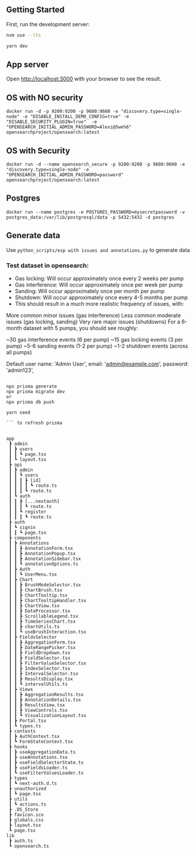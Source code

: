 ## Getting Started

First, run the development server:

```bash
nvm use --lts

yarn dev

```
## App server
Open [http://localhost:3000](http://localhost:3000) with your browser to see the result.

## OS with NO security
```docker run -d -p 9200:9200 -p 9600:9600 -e "discovery.type=single-node" -e "DISABLE_INSTALL_DEMO_CONFIG=true" -e "DISABLE_SECURITY_PLUGIN=true"  -e "OPENSEARCH_INITIAL_ADMIN_PASSWORD=Alexi@5we%6" opensearchproject/opensearch:latest```

## OS with Security

``` docker run -d --name opensearch_secure -p 9200:9200 -p 9600:9600 -e "discovery.type=single-node" -e "OPENSEARCH_INITIAL_ADMIN_PASSWORD=password"  opensearchproject/opensearch:latest ```

## Postgres
```docker run --name postgres -e POSTGRES_PASSWORD=mysecretpassword -v postgres_data:/var/lib/postgresql/data -p 5432:5432 -d postgres```




## Generate data
Use ```python_scripts/esp with issues and annotations.py``` to generate data


### Test dataset in opensearch:

* Gas locking: Will occur approximately once every 2 weeks per pump
* Gas interference: Will occur approximately once per week per pump
* Sanding: Will occur approximately once per month per pump
* Shutdown: Will occur approximately once every 4-5 months per pump
* This should result in a much more realistic frequency of issues, with:

More common minor issues (gas interference)
Less common moderate issues (gas locking, sanding)
Very rare major issues (shutdowns)
For a 6-month dataset with 5 pumps, you should see roughly:

~30 gas interference events (6 per pump)
~15 gas locking events (3 per pump)
~5-6 sanding events (1-2 per pump)
~1-2 shutdown events (across all pumps)


Default user
name: 'Admin User',
email: 'admin@example.com',
password: 'admin123',

``` 

npx prisma generate 
npx prisma migrate dev
or
npx prisma db push

yarn seed

``` to refresh prisma


app
 ┣ admin
 ┃ ┣ users
 ┃ ┃ ┗ page.tsx
 ┃ ┗ layout.tsx
 ┣ api
 ┃ ┣ admin
 ┃ ┃ ┗ users
 ┃ ┃ ┃ ┣ [id]
 ┃ ┃ ┃ ┃ ┗ route.ts
 ┃ ┃ ┃ ┗ route.ts
 ┃ ┗ auth
 ┃ ┃ ┣ [...nextauth]
 ┃ ┃ ┃ ┗ route.ts
 ┃ ┃ ┗ register
 ┃ ┃ ┃ ┗ route.ts
 ┣ auth
 ┃ ┗ signin
 ┃ ┃ ┗ page.tsx
 ┣ components
 ┃ ┣ Annotations
 ┃ ┃ ┣ AnnotationForm.tsx
 ┃ ┃ ┣ AnnotationPopup.tsx
 ┃ ┃ ┣ AnnotationSidebar.tsx
 ┃ ┃ ┗ annotationOptions.ts
 ┃ ┣ Auth
 ┃ ┃ ┗ UserMenu.tsx
 ┃ ┣ Chart
 ┃ ┃ ┣ BrushModeSelector.tsx
 ┃ ┃ ┣ ChartBrush.tsx
 ┃ ┃ ┣ ChartTooltip.tsx
 ┃ ┃ ┣ ChartTooltipHandler.tsx
 ┃ ┃ ┣ ChartView.tsx
 ┃ ┃ ┣ DataProcessor.tsx
 ┃ ┃ ┣ ScrollableLegend.tsx
 ┃ ┃ ┣ TimeSeriesChart.tsx
 ┃ ┃ ┣ chartUtils.ts
 ┃ ┃ ┗ useBrushInteraction.tsx
 ┃ ┣ FieldsSelector
 ┃ ┃ ┣ AggregationForm.tsx
 ┃ ┃ ┣ DateRangePicker.tsx
 ┃ ┃ ┣ FieldDropdown.tsx
 ┃ ┃ ┣ FieldSelector.tsx
 ┃ ┃ ┣ FilterValueSelector.tsx
 ┃ ┃ ┣ IndexSelector.tsx
 ┃ ┃ ┣ IntervalSelector.tsx
 ┃ ┃ ┣ ResultsDisplay.tsx
 ┃ ┃ ┗ intervalUtils.ts
 ┃ ┣ Views
 ┃ ┃ ┣ AggregationResults.tsx
 ┃ ┃ ┣ AnnotationDetails.tsx
 ┃ ┃ ┣ ResultsView.tsx
 ┃ ┃ ┣ ViewControls.tsx
 ┃ ┃ ┗ VisualizationLayout.tsx
 ┃ ┣ Portal.tsx
 ┃ ┗ types.ts
 ┣ contexts
 ┃ ┣ AuthContext.tsx
 ┃ ┗ FormStateContext.tsx
 ┣ hooks
 ┃ ┣ useAggregationData.ts
 ┃ ┣ useAnnotations.tsx
 ┃ ┣ useFieldSelectorState.ts
 ┃ ┣ useFieldsLoader.ts
 ┃ ┗ useFilterValuesLoader.ts
 ┣ types
 ┃ ┗ next-auth.d.ts
 ┣ unauthorized
 ┃ ┗ page.tsx
 ┣ utils
 ┃ ┗ actions.ts
 ┣ .DS_Store
 ┣ favicon.ico
 ┣ globals.css
 ┣ layout.tsx
 ┗ page.tsx
lib
 ┣ auth.ts
 ┗ opensearch.ts
 